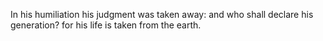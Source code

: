 In his humiliation his judgment was taken away: and who shall declare his generation? for his life is taken from the earth.
